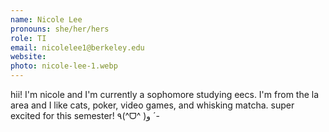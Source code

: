 ```yaml
---
name: Nicole Lee
pronouns: she/her/hers
role: TI
email: nicolelee1@berkeley.edu
website: 
photo: nicole-lee-1.webp
---
```


hii! I'm nicole and I'm currently a sophomore studying eecs. I'm from the la area and I like cats, poker, video games, and whisking matcha. super excited for this semester! ٩(^ᗜ^ )و ´-